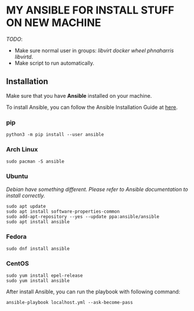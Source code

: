 # MY ANSIBLE FOR INSTALL STUFF ON NEW MACHINE

_TODO_:

- Make sure normal user in groups: _libvirt docker wheel phnaharris libvirtd_.
- Make script to run automatically.

## Installation

Make sure that you have **Ansible** installed on your machine.

To install Ansible, you can follow the Ansible Installation Guide at
[here](https://docs.ansible.com/ansible/latest/installation_guide/intro_installation.html).

### pip

```
python3 -m pip install --user ansible
```

### Arch Linux

```
sudo pacman -S ansible
```

### Ubuntu

_Debian have something different. Please refer to Ansible documentation to
install correctly._

```
sudo apt update
sudo apt install software-properties-common
sudo add-apt-repository --yes --update ppa:ansible/ansible
sudo apt install ansible
```

### Fedora

```
sudo dnf install ansible
```

### CentOS

```
sudo yum install epel-release
sudo yum install ansible
```

After install Ansible, you can run the playbook with following command:

```
ansible-playbook localhost.yml --ask-become-pass
```
